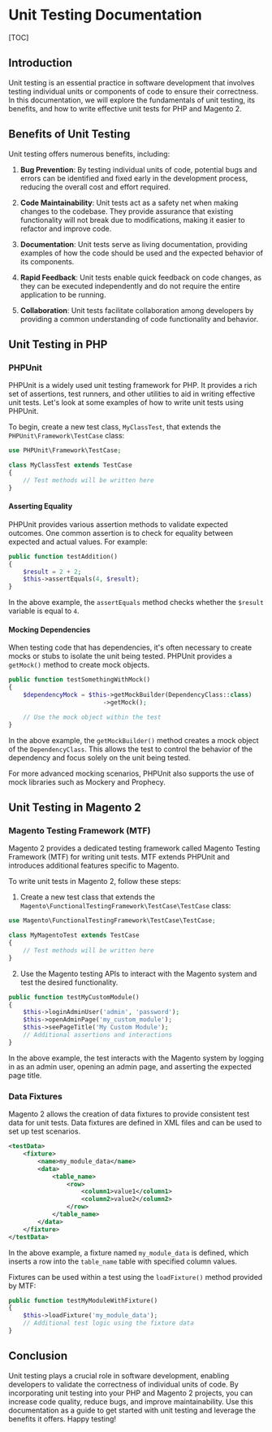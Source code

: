 # Unit Testing Documentation

[TOC]

## Introduction

Unit testing is an essential practice in software development that involves testing individual units or components of
code to ensure their correctness. In this documentation, we will explore the fundamentals of unit testing, its benefits,
and how to write effective unit tests for PHP and Magento 2.

## Benefits of Unit Testing

Unit testing offers numerous benefits, including:

1. **Bug Prevention**: By testing individual units of code, potential bugs and errors can be identified and fixed early
   in the development process, reducing the overall cost and effort required.

2. **Code Maintainability**: Unit tests act as a safety net when making changes to the codebase. They provide assurance
   that existing functionality will not break due to modifications, making it easier to refactor and improve code.

3. **Documentation**: Unit tests serve as living documentation, providing examples of how the code should be used and
   the expected behavior of its components.

4. **Rapid Feedback**: Unit tests enable quick feedback on code changes, as they can be executed independently and do
   not require the entire application to be running.

5. **Collaboration**: Unit tests facilitate collaboration among developers by providing a common understanding of code
   functionality and behavior.

## Unit Testing in PHP

### PHPUnit

PHPUnit is a widely used unit testing framework for PHP. It provides a rich set of assertions, test runners, and other
utilities to aid in writing effective unit tests. Let's look at some examples of how to write unit tests using PHPUnit.

To begin, create a new test class, `MyClassTest`, that extends the `PHPUnit\Framework\TestCase` class:

```php
use PHPUnit\Framework\TestCase;

class MyClassTest extends TestCase
{
    // Test methods will be written here
}
```

#### Asserting Equality

PHPUnit provides various assertion methods to validate expected outcomes. One common assertion is to check for equality
between expected and actual values. For example:

```php
public function testAddition()
{
    $result = 2 + 2;
    $this->assertEquals(4, $result);
}
```

In the above example, the `assertEquals` method checks whether the `$result` variable is equal to `4`.

#### Mocking Dependencies

When testing code that has dependencies, it's often necessary to create mocks or stubs to isolate the unit being tested.
PHPUnit provides a `getMock()` method to create mock objects.

```php
public function testSomethingWithMock()
{
    $dependencyMock = $this->getMockBuilder(DependencyClass::class)
                          ->getMock();

    // Use the mock object within the test
}
```

In the above example, the `getMockBuilder()` method creates a mock object of the `DependencyClass`. This allows the test
to control the behavior of the dependency and focus solely on the unit being tested.

For more advanced mocking scenarios, PHPUnit also supports the use of mock libraries such as Mockery and Prophecy.

## Unit Testing in Magento 2

### Magento Testing Framework (MTF)

Magento 2 provides a dedicated testing framework called Magento Testing Framework (MTF) for writing unit tests. MTF
extends PHPUnit and introduces additional features specific to Magento.

To write unit tests in Magento 2, follow these steps:

1. Create a new test class that extends the `Magento\FunctionalTestingFramework\TestCase\TestCase` class:

```php
use Magento\FunctionalTestingFramework\TestCase\TestCase;

class MyMagentoTest extends TestCase
{
    // Test methods will be written here
}
```

2. Use the Magento testing APIs to interact with the Magento system and test the desired functionality.

```php
public function testMyCustomModule()
{
    $this->loginAdminUser('admin', 'password');
    $this->openAdminPage('my_custom_module');
    $this->seePageTitle('My Custom Module');
    // Additional assertions and interactions
}
```

In the above example, the test interacts with the Magento system by logging in as an admin user, opening an admin page,
and asserting the expected page title.

### Data Fixtures

Magento 2 allows the creation of data fixtures to provide consistent test data for unit tests. Data fixtures are defined
in XML files and can be used to set up test scenarios.

```xml
<testData>
    <fixture>
        <name>my_module_data</name>
        <data>
            <table_name>
                <row>
                    <column1>value1</column1>
                    <column2>value2</column2>
                </row>
            </table_name>
        </data>
    </fixture>
</testData>
```

In the above example, a fixture named `my_module_data` is defined, which inserts a row into the `table_name` table with
specified column values.

Fixtures can be used within a test using the `loadFixture()` method provided by MTF:

```php
public function testMyModuleWithFixture()
{
    $this->loadFixture('my_module_data');
    // Additional test logic using the fixture data
}
```

## Conclusion

Unit testing plays a crucial role in software development, enabling developers to validate the correctness of individual
units of code. By incorporating unit testing into your PHP and Magento 2 projects, you can increase code quality, reduce
bugs, and improve maintainability. Use this documentation as a guide to get started with unit testing and leverage the
benefits it offers. Happy testing!
